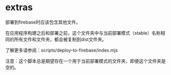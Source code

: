 # extras

部署到firebase时应该包含其他文件。

在应用程序构建之后和部署之前，这个文件夹中与当前部署模式（stable）名称相同的所有文件和文件夹，都会被复制到dist文件夹。

了解更多请参阅：scripts/deploy-to-firebase/index.mjs

注意：这个脚本总是期望存在一个用于当前部署模式的文件夹，即便这个文件夹是空的。


